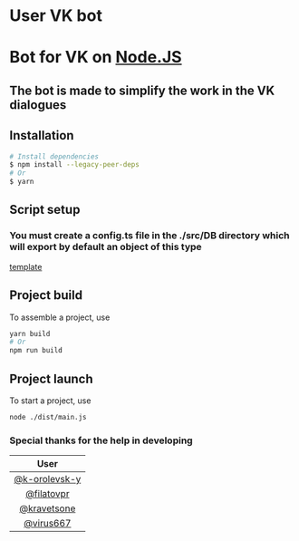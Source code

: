 # User VK bot

# Bot for VK on [Node.JS](https://nodejs.org/en/download/)

## The bot is made to simplify the work in the VK dialogues

## Installation

```bash
# Install dependencies
$ npm install --legacy-peer-deps
# Or
$ yarn
```

## Script setup

### You must create a config.ts file in the ./src/DB directory which will export by default an object of this type

[ template](./src/DB/config.template.ts)

## Project build

To assemble a project, use

```bash
yarn build
# Or
npm run build
```

## Project launch

To start a project, use

```bash
node ./dist/main.js
```

### Special thanks for the help in developing

|                       User                       |
| :----------------------------------------------: |
| [@k-orolevsk-y](https://github.com/k-orolevsk-y) |
|    [@filatovpr](https://github.com/filatovpr)    |
|   [@kravetsone](https://github.com/kravetsone)   |
|     [@virus667](https://github.com/virus667)     |
